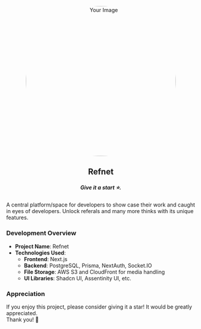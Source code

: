 <p align="center">
  <img src="https://images.unsplash.com/photo-1444703686981-a3abbc4d4fe3?q=80&w=2940&auto=format&fit=crop&ixlib=rb-4.0.3&ixid=M3wxMjA3fDB8MHxwaG90by1wYWdlfHx8fGVufDB8fHx8fA%3D%3D" alt="Your Image" width="400" style="border-radius: 50%" />
</p>
 <h2 align="center">Refnet</h2>
 <h5 align="center">Give it a start ⭐️.</h5>
A central platform/space for developers to show case their work and caught in eyes of developers. Unlock referals and many more thinks with its unique features.

### Development Overview

- **Project Name**: Refnet
- **Technologies Used**:
  - **Frontend**: Next.js
  - **Backend**: PostgreSQL, Prisma, NextAuth, Socket.IO
  - **File Storage**: AWS S3 and CloudFront for media handling
  - **UI Libraries**: Shadcn UI, Assentinity UI, etc.

### Appreciation

If you enjoy this project, please consider giving it a star! It would be greatly appreciated.  
Thank you! 🚀
